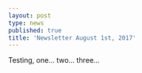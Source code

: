 ```yaml
---
layout: post
type: news
published: true
title: 'Newsletter August 1st, 2017'
---
```

Testing, one... two... three...